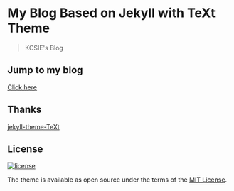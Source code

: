 # My Blog Based on Jekyll with TeXt Theme

> KCSIE's Blog

## Jump to my blog

[Click here](https://kcsie.github.io/)

## Thanks

[jekyll-theme-TeXt](https://github.com/kitian616/jekyll-TeXt-theme)

## License

[![license](https://img.shields.io/github/license/KeJunMao/jekyll-theme-mdui.svg?style=flat-square)](https://github.com/KeJunMao/jekyll-theme-mdui/blob/master/LICENSE.txt)

The theme is available as open source under the terms of the [MIT License](https://opensource.org/licenses/MIT).